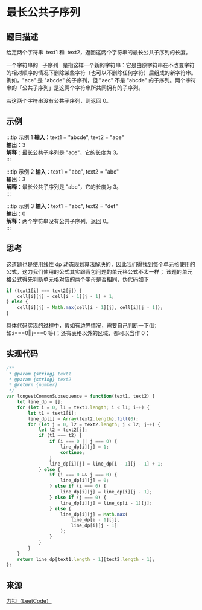# 最长公共子序列

## 题目描述

给定两个字符串  text1 和  text2，返回这两个字符串的最长公共子序列的长度。

一个字符串的   子序列   是指这样一个新的字符串：它是由原字符串在不改变字符的相对顺序的情况下删除某些字符（也可以不删除任何字符）后组成的新字符串。
例如，"ace" 是 "abcde" 的子序列，但 "aec" 不是 "abcde" 的子序列。两个字符串的「公共子序列」是这两个字符串所共同拥有的子序列。

若这两个字符串没有公共子序列，则返回 0。

## 示例

:::tip 示例 1
**输入**：text1 = "abcde", text2 = "ace"  
**输出**：3  
**解释**：最长公共子序列是 "ace"，它的长度为 3。  
:::

:::tip 示例 2
**输入**：text1 = "abc", text2 = "abc"  
**输出**：3  
**解释**：最长公共子序列是 "abc"，它的长度为 3。  
:::

:::tip 示例 3
**输入**：text1 = "abc", text2 = "def"  
**输出**：0  
**解释**：两个字符串没有公共子序列，返回 0。  
:::

## 思考

这道题也是使用线性 dp 动态规划算法解决的，因此我们得找到每个单元格使用的公式，这力我们使用的公式其实跟背包问题的单元格公式不太一样；
该题的单元格公式得先判断单元格对应的两个字母是否相同，伪代码如下

```js
if (text1[i] === text2[j]) {
    cell[i][j] = cell[i - 1][j - 1] + 1;
} else {
    cell[i][j] = Math.max(cell[i - 1][j], cell[i][j - 1]);
}
```

具体代码实现的过程中，假如有边界情况，需要自己判断一下(比如:i===0||j===0 等)；还有表格以外的区域，都可以当作 0；

## 实现代码

```js
/**
 * @param {string} text1
 * @param {string} text2
 * @return {number}
 */
var longestCommonSubsequence = function(text1, text2) {
    let line_dp = [];
    for (let i = 0, l1 = text1.length; i < l1; i++) {
        let t1 = text1[i];
        line_dp[i] = Array(text2.length).fill(0);
        for (let j = 0, l2 = text2.length; j < l2; j++) {
            let t2 = text2[j];
            if (t1 === t2) {
                if (i === 0 || j === 0) {
                    line_dp[i][j] = 1;
                    continue;
                }
                line_dp[i][j] = line_dp[i - 1][j - 1] + 1;
            } else {
                if (i === 0 && j === 0) {
                    line_dp[i][j] = 0;
                } else if (i === 0) {
                    line_dp[i][j] = line_dp[i][j - 1];
                } else if (j === 0) {
                    line_dp[i][j] = line_dp[i - 1][j];
                } else {
                    line_dp[i][j] = Math.max(
                        line_dp[i - 1][j],
                        line_dp[i][j - 1]
                    );
                }
            }
        }
    }
    return line_dp[text1.length - 1][text2.length - 1];
};
```

## 来源

[力扣（LeetCode）](https://leetcode-cn.com/problems/longest-common-subsequence)

